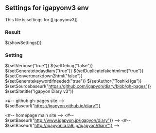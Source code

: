 ## Settings for igapyonv3 env

This file is settings for [[igapyonv3]].

### Result

${showSettings()}

### Setting

${setVerbose("true")}
${setDebug("false")}
${setGeneratetodaydiary("true")}
${setDuplicatefakehtmlmd("true")}
${setConvertmarkdown2html("false")}
${setGeneratekeywordifneeded("true")}
${setAuthor("Toshiki Iga")}
${setSourcebaseurl("https://github.com/igapyon/diary/blob/gh-pages")}
${setSitetitle("Igapyon Diary v3")}

<#-- github gh-pages site -->
${setBaseurl("https://igapyon.github.io/diary")}

<#-- homepage main site -->
<#--
${setBaseurl("http://www.igapyon.jp/igapyon/diary")}
-->
<#--
${setBaseurl("http://igapyon.a.la9.jp/igapyon/diary")}
-->
